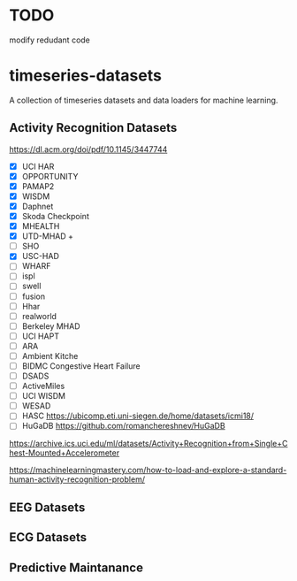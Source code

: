 # TODO
modify redudant code 

# timeseries-datasets
A collection of timeseries datasets and data loaders for machine learning.

## Activity Recognition Datasets
https://dl.acm.org/doi/pdf/10.1145/3447744

- [x] UCI HAR
- [x] OPPORTUNITY
- [x] PAMAP2
- [x] WISDM 
- [x] Daphnet
- [x] Skoda Checkpoint 
- [x] MHEALTH 
- [x] UTD-MHAD + 
- [ ] SHO
- [x] USC-HAD 
- [ ] WHARF
- [ ] ispl
- [ ] swell 
- [ ] fusion 
- [ ] Hhar 
- [ ] realworld 
- [ ] Berkeley MHAD
- [ ] UCI HAPT
- [ ] ARA
- [ ] Ambient Kitche
- [ ] BIDMC Congestive Heart Failure
- [ ] DSADS
- [ ] ActiveMiles
- [ ] UCI WISDM
- [ ] WESAD
- [ ] HASC https://ubicomp.eti.uni-siegen.de/home/datasets/icmi18/
- [ ] HuGaDB https://github.com/romanchereshnev/HuGaDB

https://archive.ics.uci.edu/ml/datasets/Activity+Recognition+from+Single+Chest-Mounted+Accelerometer

https://machinelearningmastery.com/how-to-load-and-explore-a-standard-human-activity-recognition-problem/
## EEG Datasets


## ECG Datasets


## Predictive Maintanance


